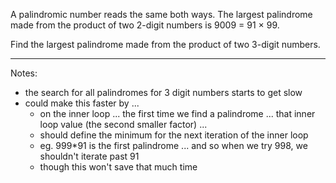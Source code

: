 A palindromic number reads the same both ways. The largest palindrome made from the product of two 2-digit numbers is 9009 = 91 × 99.

Find the largest palindrome made from the product of two 3-digit numbers.


----

Notes:

- the search for all palindromes for 3 digit numbers starts to get slow
- could make this faster by ...
    - on the inner loop ... the first time we find a palindrome ... that inner loop value (the second smaller factor) ...
    - should define the minimum for the next iteration of the inner loop
    - eg. 999*91 is the first palindrome ... and so when we try 998, we shouldn't iterate past 91
    - though this won't save that much time
